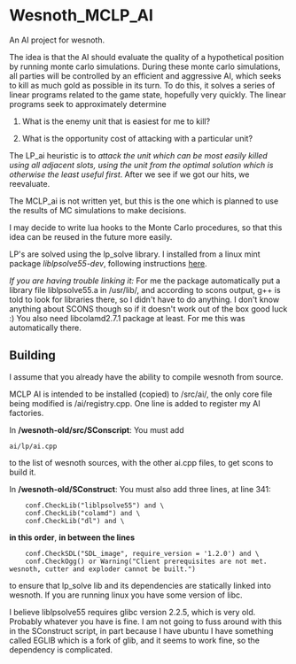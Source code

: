 Wesnoth_MCLP_AI
===============

An AI project for wesnoth. 

The idea is that the AI should evaluate the quality of a hypothetical position by running monte carlo simulations. 
During these monte carlo simulations, all parties will be controlled by an efficient and aggressive AI, which seeks
to kill as much gold as possible in its turn. To do this, it solves a series of linear programs related to the game
state, hopefully very quickly. The linear programs seek to approximately determine

1) What is the enemy unit that is easiest for me to kill?

2) What is the opportunity cost of attacking with a particular unit?

The LP_ai heuristic is to *attack the unit which can be most easily killed using all adjacent slots, using the 
unit from the optimal solution which is otherwise the least useful first*. After we see if we got our hits, we reevaluate.

The MCLP_ai is not written yet, but this is the one which is planned to use the results of MC simulations to make decisions.

I may decide to write lua hooks to the Monte Carlo procedures, so that this idea can be reused in the future more easily.

LP's are solved using the lp_solve library. I installed from a linux mint package *liblpsolve55-dev*, following instructions <a href="http://web.mit.edu/lpsolve/doc/Build.htm#Implicit linking with the lpsolve static library ">here</a>.

*If you are having trouble linking it:* For me the package automatically put a library file liblpsolve55.a in /usr/lib/, and according to scons output, g++ is told to look for libraries there, so I didn't have to do anything. I don't know anything about SCONS though so if it doesn't work out of the box good luck :)
You also need libcolamd2.7.1 package at least. For me this was automatically there.

Building
--------

I assume that you already have the ability to compile wesnoth from source.

MCLP AI is intended to be installed (copied) to /src/ai/, the only core file being modified is /ai/registry.cpp. One line is added to register my AI factories.

In **/wesnoth-old/src/SConscript**: You must add 

    ai/lp/ai.cpp 
    
to the list of wesnoth sources, with the other ai.cpp files, to get scons to build it.

In **/wesnoth-old/SConstruct**: You must also add three lines, at line 341:

        conf.CheckLib("liblpsolve55") and \
        conf.CheckLib("colamd") and \
        conf.CheckLib("dl") and \

**in this order**, **in between the lines**

        conf.CheckSDL("SDL_image", require_version = '1.2.0') and \
        conf.CheckOgg() or Warning("Client prerequisites are not met. wesnoth, cutter and exploder cannot be built.")

to ensure that lp_solve lib and its dependencies are statically linked into wesnoth. If you are running linux you have some version of libc.

I believe liblpsolve55 requires glibc version 2.2.5, which is very old. Probably whatever you have is fine. I am not going to fuss around with this in the SConstruct script,
in part because I have ubuntu I have something called EGLIB which is a fork of glib, and it seems to work fine, so the dependency is complicated.
